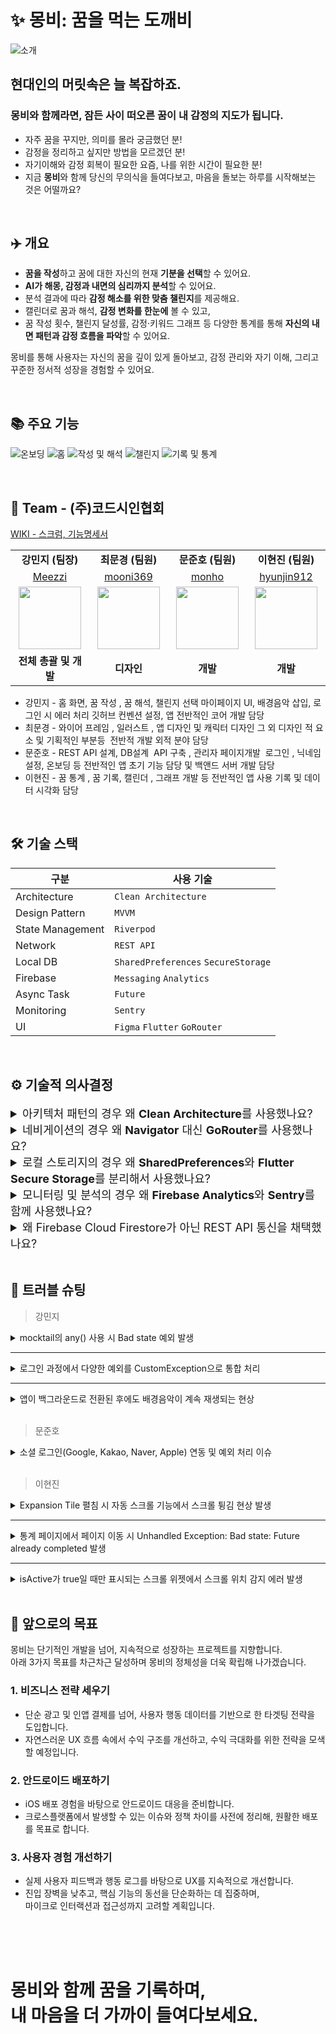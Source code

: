# ✨ 몽비: 꿈을 먹는 도깨비

![소개](assets/screenshots/intro.png)

<h2>현대인의 머릿속은 늘 복잡하죠.</h2>
<h3>몽비와 함께라면, 잠든 사이 떠오른 꿈이 내 감정의 지도가 됩니다.</h3>

- 자주 꿈을 꾸지만, 의미를 몰라 궁금했던 분!
- 감정을 정리하고 싶지만 방법을 모르겠던 분!
- 자기이해와 감정 회복이 필요한 요즘, 나를 위한 시간이 필요한 분!
- 지금 **몽비**와 함께 당신의 무의식을 들여다보고, 마음을 돌보는 하루를 시작해보는 것은 어떨까요?

<br>

## ✈️ 개요

- **꿈을 작성**하고 꿈에 대한 자신의 현재 **기분을 선택**할 수 있어요.
- **AI가 해몽, 감정과 내면의 심리까지 분석**할 수 있어요.
- 분석 결과에 따라 **감정 해소를 위한 맞춤 챌린지**를 제공해요.
- 캘린더로 꿈과 해석, **감정 변화를 한눈에** 볼 수 있고,
- 꿈 작성 횟수, 챌린지 달성률, 감정·키워드 그래프 등 다양한 통계를 통해 **자신의 내면 패턴과 감정 흐름을 파악**할 수 있어요.

몽비를 통해 사용자는 자신의 꿈을 깊이 있게 돌아보고, 감정 관리와 자기 이해, 그리고 꾸준한 정서적 성장을 경험할 수 있어요.

<br>

## 📚 주요 기능

![온보딩](assets/screenshots/onbording.png)
![홈](assets/screenshots/home.png)
![작성 및 해석](assets/screenshots/write.png)
![챌린지](assets/screenshots/challenge.png)
![기록 및 통계](assets/screenshots/history_statistics.png)

<br>

## 👥 Team - (주)코드시인협회

<a href="https://github.com/Meezzi/mongbi-app/wiki">WIKI - 스크럼, 기능명세서</a>

<table align="center">
  <tr>
    <td align="center" width="180px"><b>강민지 (팀장)</b></td>
    <td align="center" width="180px"><b>최문경 (팀원)</b></td>
    <td align="center" width="180px"><b>문준호 (팀원)</b></td>
    <td align="center" width="180px"><b>이현진 (팀원)</b></td>
  </tr>
  <tr>
    <td align="center">
      <a href="https://github.com/Meezzi">Meezzi</a>
    </td>
    <td align="center">
      <a href="https://github.com/mooni369">mooni369</a>
    </td>
    <td align="center">
      <a href="https://github.com/monho">monho</a>
    </td>
    <td align="center">
      <a href="https://github.com/hyunjin912">hyunjin912</a>
    </td>
  </tr>
  <tr>
    <td align="center">
      <img src="https://github.com/Meezzi.png" width="100" height="100">
    </td>
    <td align="center">
      <img src="https://github.com/mooni369.png" width="100" height="100">
    </td>
    <td align="center">
      <img src="https://github.com/monho.png" width="100" height="100">
    </td>
    <td align="center">
      <img src="https://github.com/hyunjin912.png" width="100" height="100">
    </td>
  </tr>
  <tr>
    <td align="center"><b>전체 총괄 및 개발</b></td>
    <td align="center"><b>디자인</b></td>
    <td align="center"><b>개발</b></td>
    <td align="center"><b>개발</b></td>
  </tr>
</table>

- 강민지 - 홈 화면, 꿈 작성 , 꿈 해석, 챌린지 선택
  마이페이지 UI, 배경음악 삽입, 로그인 시 에러 처리
  깃허브 컨벤션 설정, 앱 전반적인 코어 개발 담당
- 최문경 - 와이어 프레임 , 일러스트 , 앱 디자인 및 캐릭터 디자인 그 외 디자인 적 요소 및 기획적인 부분등  전반적 개발 외적 분야 담당
- 문준호 - REST API 설계, DB설계 
  API 구축 , 관리자 페이지개발 
  로그인 , 닉네임설정, 온보딩 등 전반적인 앱 초기 기능 담당 및 백앤드 서버 개발 담당
- 이현진 - 꿈 통계 , 꿈 기록, 캘린더 , 그래프 개발 등 전반적인 앱 사용 기록 및 데이터 시각화 담당

<br>

## 🛠️ 기술 스택

| 구분             | 사용 기술                           |
| ---------------- | ----------------------------------- |
| Architecture     | `Clean Architecture`                |
| Design Pattern   | `MVVM`                              |
| State Management | `Riverpod`                          |
| Network          | `REST API`                          |
| Local DB         | `SharedPreferences` `SecureStorage` |
| Firebase         | `Messaging` `Analytics`             |
| Async Task       | `Future`                            |
| Monitoring       | `Sentry`                            |
| UI               | `Figma` `Flutter` `GoRouter`        |

<br>

## ⚙️ 기술적 의사결정

<details>
<summary style="font-size: 18px;">아키텍처 패턴의 경우 왜 <b>Clean Architecture</b>를 사용했나요?</summary>

### 1. 문제 정의

꿈 해석 애플리케이션 개발에 적합한 아키텍처 패턴 선택이 필요합니다.  
복잡한 AI 기반 비즈니스 로직, 외부 API 의존성, 그리고 지속적인 기능 확장 요구사항을 고려한 아키텍처 설계가 필요한 상황입니다.

---

### 2. 기술적 요구사항

- **외부 의존성:** Claude API 등 AI 서비스 통합
- **개발 방법론:** TDD (Test-Driven Development) 적용
- **확장성:** 새로운 AI 모델 및 심리 분석 기법 추가 예정
- **안정성:** 네트워크 불안정성 및 API 비용 고려 필요

---

### 3. 대안 분석

#### 1) Layered Architecture

- **장점:** 레이어별 관심사 분리
- **단점:** 순환 의존성 위험, 하위 레이어 변경 시 상위 레이어에 영향

#### 2) Clean Architecture - 선정

- **장점:** 의존성 역전, 테스트 용이성, 확장성
- **단점:** 초기 구현 복잡도

---

### 4. 선택 이유

#### 1) TDD 개발 방법론 적용

**문제점**: 꿈 해석 로직과 챌린지 추천 알고리즘은 복잡한 비즈니스 규칙을 포함하고 있어 철저한 테스트가 필요합니다. TDD를 적용하여 안정적인 개발을 진행하기 위해서는 **테스트 가능한 구조가 필수**입니다.

**해결책**: **Clean Architecture**의 레이어 분리를 통해 각 계층별로 독립적인 단위 테스트가 가능하며, 특히 Domain 레이어의 Use Case들을 **외부 의존성 없이 순수하게 테스트**할 수 있어 **TDD** 사이클을 효과적으로 적용할 수 있습니다.

#### 2) AI API 의존성 관리

**문제점**: Claude API와 같은 외부 AI 서비스는 응답 시간이 길고 비용이 발생하며, 네트워크 상태에 따라 불안정할 수 있습니다.

**해결책**: **Repository Pattern**을 통해 AI API 호출을 추상화하고, Domain 레이어에서는 인터페이스만 의존하도록 설계했습니다. 이를 통해 테스트 시에는 **Mock 객체를 사용**하고, 실제 운영에서는 실제 API를 호출하는 방식으로 유연하게 대응할 수 있습니다.

</details>

<details>
<summary style="font-size: 18px;">네비게이션의 경우 왜 <b>Navigator</b> 대신 <b>GoRouter</b>를 사용했나요?</summary>

### 1. 문제 정의

꿈 해석 애플리케이션에서 복잡한 중첩 네비게이션 구조와 탭 기반 독립적 네비게이션 스택 관리가 필요한 상황으로  
Flutter 기본 Navigator로는 다음과 같은 한계점이 존재합니다.

---

### 2. 기술적 요구사항

- **중첩 네비게이션:** 탭 내부의 여러 단계 페이지 이동
- **상태 보존:** 탭 전환 시 네비게이션 스택 유지
- **등록 라우팅:** 꿈 ID, 챌린지 ID 등 파라미터 기반 페이지 이동
- **딥링킹:** URL을 통한 특정 페이지 직접 접근

---

### 3. 대안 분석

#### 1) Flutter 기본 Navigator

- **장점:** 내장 솔루션, 간단한 사용법, 경량성
- **단점:** 중첩 네비게이션 복잡성, 명령형 접근, 보일러플레이트, 딥링킹 한계

#### 2) GoRouter (Google 공식) - 선정

- **장점:** 선언적 라우팅, 중첩 네비게이션, URL 기반, 타입 안전성
- **단점:** 학습 곡선, 안정성 이슈

---

### 4. 선택 이유

#### 1) 복잡한 중첩 네비게이션 구조 관리

- **문제점:** 꿈 해석 앱의 메인 탭(홈, 기록, 통계, 설정) 내에 각기 여러 단계의 중첩 페이지가 존재합니다.  
  특히 '꿈 작성 → 해석 중 → 결과 확인 → 챌린지 추천' 같은 복잡한 플로우와 탭별 독립적인 네비게이션 스택이 필요했습니다.

- **해결책:** Navigator.push로는 각 탭의 네비게이션 스택을 독립적으로 관리하기 어렵지만,  
  GoRouter의 ShellRoute를 사용하면 탭별로 독립된 네비게이션 스택을 관리하고 MainScaffold를 통해 공통 레이아웃을 유지하면서 상태 보존이 가능합니다.

#### 2) 선언적 라우팅을 통한 코드 품질 향상

- **문제점:** 명령형 네비게이션(Navigator.push)은 라우팅 로직이 여러 곳에 분산되어 유지보수가 어렵고,  
  매번 MaterialPageRoute를 생성해야 하는 번거로움이 있습니다.

- **해결책:** GoRouter의 선언적 라우팅을 통해 모든 라우팅을 한 곳에서 정의하고,  
  `context.push('/dream/:id')`와 같이 URL 기반으로 명확하게 표현하여 코드 가독성과 유지보수성을 크게 향상시켰습니다.

</details>

<details>
<summary style="font-size: 18px;">로컬 스토리지의 경우 왜 <b>SharedPreferences</b>와 <b>Flutter Secure Storage</b>를 분리해서 사용했나요?</summary>

### 1. 문제 정의

꿈 해석 애플리케이션에서 서로 다른 보안 수준과 접근 패턴을 가진 데이터를 효율적으로 저장해야 하는 상황입니다.

---

### 2. 기술적 요구사항

- **메모리 효율성:** 앱 실행 중 설정값 캐싱
- **동기화:** 설정 변경 시 즉시 UI 반영
- **민감 정보 암호화:** AES 256 수준의 강력한 암호화

---

### 3. 대안 분석

#### 1) SharedPreferences만 사용

- **장점:** 빠른 성능으로 모든 데이터 접근 가능, 단순한 구현, 메모리 캐싱
- **단점:** 보안 취약점 존재, 민감 정보 노출 위험 높음, 디바이스 루팅 시 데이터 유출 가능

#### 2) Flutter Secure Storage만 사용

- **장점:** 모든 데이터가 암호화, OS 레벨 보안 기능 활용, 일관된 저장 방식으로 관리 단순화
- **단점:** 설정값 접근 시마다 암호화/복호화 성능 저하, 잦은 설정 변경 시 배터리 소모 증가, 불필요한 보안 비용 발생

---

### 4. 선택 이유

#### 1) 보안 수준에 따른 데이터 분리 필요

- **문제점:** 꿈 해석 앱의 API 인증을 위한 Access Token, Refresh Token과 같은 민감 정보와 BGM 설정, 알림 설정 등의 일반적인 사용자 설정값을 모두 저장해야 합니다. 민감한 정보가 유출될 경우 사용자 계정 탈취나 개인정보 침해가 발생할 수 있습니다.

- **해결책:**
  - **Flutter Secure Storage**는 iOS Keychain과 Android EncryptedSharedPreferences를 활용하여 AES 암호화로 민감한 인증 정보를 안전하게 보관하고,
  - **SharedPreferences**는 일반 설정값을 빠르게 접근할 수 있도록 분리하여 보안성과 성능을 모두 확보했습니다.

#### 2) 접근 빈도와 성능 최적화

- **문제점:** 사용자 설정값(BGM, 알림 등)은 앱 실행 중 자주 변경되고 즉시 반영되어야 하지만, 인증 토큰은 한 번 저장 후 API 요청 시에만 필요합니다. Secure Storage는 암호화/복호화 과정으로 인해 상대적으로 접근 속도가 느릴 수 있습니다.

- **해결책:**
  - **SharedPreferences**는 메모리 기반 캐싱으로 빠른 읽기/쓰기 성능을 제공하여 자주 변경되는 설정값에 사용하고,
  - **Flutter Secure Storage**는 보안이 중요한 인증 정보처럼 접근 빈도가 낮은 인증 정보에만 사용하여 성능과 보안의 균형을 맞췄습니다.

</details>

<details>
<summary style="font-size: 18px;">모니터링 및 분석의 경우 왜 <b>Firebase Analytics</b>와 <b>Sentry</b>를 함께 사용했나요?</summary>

### 1. 문제 정의

꿈 해석 애플리케이션에서 사용자 행동 분석과 기술적 안정성 모니터링을 모두 효과적으로 수행해야 하는 상황입니다.

---

### 2. 기술적 요구사항

- **커스텀 이벤트:** 비즈니스 핵심 액션 추적
- **자동 화면 추적:** 모든 페이지 전환 자동 로깅
- **퍼널 분석:** 단계별 이탈률 측정
- **실시간 에러 알림:** 크리티컬 이슈 즉시 통지

---

### 3. 대안 분석

#### 1) Firebase Analytics만 사용

- **장점:** Google 생태계 완전 통합, 무료 플랜, BigQuery 연동, 사용자 행동 분석에 특화된 기능
- **단점:** 에러 추적 기능의 한계, 실시간 알림 시스템 미흡, 기술적 문제 디버깅에 필요한 정보 부족, 성능 모니터링 기능 제한

#### 2) Sentry만 사용

- **장점:** 강력한 에러 추적 및 성능 모니터링, 실시간 알림 및 이슈 관리 시스템, 릴리즈 추적 및 회귀 분석
- **단점:** 사용자 행동 분석 기능 전혀 없음, 마케팅 및 프로덕트 분석 도구 부재

#### 3) Firebase Analytics + Sentry - 선정

- **장점:** 사용자 행동과 기술적 안정성 모두 커버, 상호 보완적인 데이터 수집, 팀별 특화된 도구 활용 가능
- **단점:** 두 가지 도구 관리로 복잡도 증가, 데이터 통합 분석 시 추가 작업 필요, 초기 설정 및 유지보수 비용 증가

---

### 4. 선택 이유

#### 1) 사용자 행동 데이터와 기술적 안정성의 이중 모니터링 필요

- **문제점:** 꿈 해석 앱의 성공을 위해서는 사용자가 어떤 기능을 선호하는지, 어디서 이탈하는지 파악하는 것과 동시에 앱 크래시나 API 에러로 인한 사용자 이탈을 방지해야 합니다. 단일 도구로는 사용자 행동 분석과 기술적 에러를 모두 모니터링하기 어렵습니다.

- **해결책:**
  - **Firebase Analytics**: 사용자 여정, 챌린지 참여율, 로그인 성공률 등 비즈니스 지표를 추적
  - **Sentry**: Claude API 호출 실패, 네트워크 에러, 앱 크래시 등 기술적 문제를 실시간으로 모니터링하여 사용자 경험과 안정성을 동시에 보장

#### 2) GoRouter 통합을 통한 자동화된 사용자 여정 추적

- **문제점:** 꿈 작성부터 분석, 챌린지 추천까지 복잡한 사용자 플로우에서 각 단계별 이탈률과 완료율을 정확히 측정해야 하지만, 수동으로 모든 화면 전환을 추적하면 누락이 발생할 수 있습니다.

- **해결책:**
  - **GoRouter의 FirebaseAnalyticsObserver**를 통해 모든 화면 전환을 자동으로 추적하고, 추가로 로그인 성공, 챌린지 완료, 알림 설정 등 핵심 액션에 대한 커스텀 이벤트를 로깅하여 사용자의 앱 사용 패턴을 체계적으로 분석할 수 있습니다.

</details>

<details>
<summary style="font-size: 18px;">왜 Firebase Cloud Firestore가 아닌 REST API 통신을 채택했나요?</summary>

### 1. 문제 정의

꿈 해석 애플리케이션에서 클라이언트-서버 간 데이터 통신 방식과 백엔드 아키텍처를 결정해야 하는 상황입니다.

---

### 2. 기술적 요구사항

- **복잡한 관계 쿼리:** JOIN을 통한 다중 테이블 연관 조회
- **API 문서화:** Swagger/OpenAPI를 통한 명세 관리
- **에러 핸들링:** RESTful 상태 코드 및 예측 응답 설계
- **테스트 환경:** Mock 서버 및 통합 테스트 지원

---

### 3. 대안 분석

#### 1) Firestore + Cloud Functions

- **장점:** 서버리스 백엔드로 비즈니스 로직 분리 가능, Firebase 생태계 활용 유지, 자동 스케일링 및 비용 최적화
- **단점:** Cold Start 지연으로 첫 요청 성능 저하, 복잡한 관계형 데이터 처리·디버깅·모니터링 복잡

#### 2) Supabase (PostgreSQL 기반 BaaS)

- **장점:** Firebase 대체 기능, 실시간 기능+인증 포함, PostgreSQL 기반으로 관계형 구조 지원, 빠른 프로토타이핑에 유리
- **단점:** 서버 로직 커스터마이징 한계, 쿼리 튜닝 난이도, 일부 기능 베타 수준, 규모 커질수록 비용 고려 필요

#### 3) NestJS + TypeORM(또는 Prisma) + PostgreSQL

- **장점:** 정형화된 아키텍처로 유지보수 쉬움, 모듈 기반 구조로 대규모 협업에 적합, TypeScript 기반 안정성 확보, GraphQL 등 다양한 연동 가능
- **단점:** 러닝커브 있음, 초기 셋업 복잡, 소규모 프로젝트엔 과도한 구조일 수 있음

#### 4) Express.js + Sequelize + MariaDB (**우리가 선택한 구조**)

- **장점:** RESTful API 설계에 최적화, Sequelize ORM을 통한 관계형 모델링 용이, SQL 기반으로 복잡한 조인·통계·쿼리 구현, Swagger/OpenAPI로 문서화, 에러 코드 및 테스트 구성 자유도 높음
- **단점:** 서버/DB 배포와 관리 직접 해야 함, 인증/보안 관련 추가 구현 필요, 개발 초기 설정 시간 다소 소요

---

### 4. 선택 이유

#### 1) 실무와 유사한 환경에서의 백엔드 경험 추구

- **문제점:** 다른 팀들이 Firebase 기반의 NoSQL을 채택하는 가운데, 우리는 직접 백엔드 서버를 구축하고, 클라이언트와 REST API로 통신하는 구조를 선택했습니다. 이는 단순히 데이터를 주고받는 것을 넘어, 실무에서 자주 마주치는 서버 구축, 인증 처리, RESTful 설계, 에러 응답 설계, API 문서화(Swagger) 등을 경험하고자 했기 때문입니다.

- **해결책:** 이러한 구조는 실제 기업 환경에서 프론트엔드와 백엔드가 역할을 분리하여 협업하는 방식과 유사하며, 개발자 간 명확한 계약(Contract)을 통해 소통하는 연습이 되었습니다. 특히 API 명세 기반의 작업을 통해, 클라이언트가 어떤 데이터를 요청하고, 서버가 어떤 응답을 보내는지를 사전에 정리해 협업했습니다. 이러한 역할 분담과 사전 약속된 방식의 구조화는 팀원 간의 소통을 훨씬 원활하게 만들어주었고, 실제 현업에서 협업할 때 중요한 경험이라고 판단했습니다.

#### 2) 관계형 데이터 구조에 최적화된 서비스 구조

- **문제점:** 꿈 해석 앱은 단순히 데이터를 저장하는 것을 넘어서, 꿈 내용, 감정 카테고리, 키워드, 챌린지 진행 상태 등 복수의 엔티티 간 관계를 기반으로 동작합니다. 이처럼 데이터의 간 관계가 명확할 경우, Firebase Firestore와 같은 NoSQL보다 관계형 데이터베이스(MariaDB)가 훨씬 효과적입니다.

- **해결책:** 예를 들어 사용자의 꿈이 여러 키워드를 포함하고, 각 키워드가 특정 감정군에 매핑되는 구조를 Firestore로 구성하면 데이터 중복과 구조 복잡성이 급격히 증가합니다. 반면 MariaDB에서는 외래키(Foreign Key)를 통해 꿈-감정-키워드-챌린지 간 관계를 정확하고 효율적으로 설계할 수 있어, 유지보수와 확장성 모두에 유리합니다.  
  또한 통계 처리에서는 SQL을 활용한 그룹 집계, 조인, 날짜 필터링 등 강력한 쿼리 기능 덕분에, 꿈 접수 분포나 카테고리별 분석, 챌린지 성공률 등의 데이터를 빠르고 정확하게 가공할 수 있었습니다.

</details>

<br>

## 🚧 트러블 슈팅

> 강민지

<details>
<summary>mocktail의 any() 사용 시 Bad state 예외 발생</summary>

#### 문제 상황

- Repository 테스트 코드에서 any()를 사용하려다 Bad state 예외가 발생함.

#### 원인 분석

- DreamDto가 사용자 정의 타입이라 mocktail이 자동으로 더미 인스턴스를 만들 수 없었고, registerFallbackValue()로 등록하지 않았기 때문.

#### 해결 방법

- FakeDreamDto 클래스를 만들고 setUpAll()에서 fallback 값으로 등록하여 해결.

#### 인사이트/교훈

- mocktail의 타입 처리 방식과 테스트 환경 구성의 중요성을 다시금 깨달음.
</details>

---

<details>
<summary>로그인 과정에서 다양한 예외를 CustomException으로 통합 처리</summary>

#### 문제 상황

- 로그인 과정에서 네트워크 오류, 인증 실패, 탈퇴 회원 등 다양한 예외가 각각 개별적으로 처리되거나, 단순히 메시지만 출력되어 원인 파악과 사용자 안내가 어려웠음.

#### 원인 분석

- 모든 예외 상황을 하나의 흐름에서 처리하지 않고, 각기 다른 위치에서 메시지만 출력하거나 처리 방식이 일관되지 않아 사용자 경험이 저하되고, 유지보수도 어려웠음.

#### 해결 방법

- `AuthCancelledException`, `AuthFailedException`, `WithdrawnUserException` 등 상황별 커스텀 예외 클래스를 정의함.
- 로그인 처리 로직에서 상황에 따라 명확한 예외를 throw하도록 수정.
- 뷰(View)에서는 예외 타입에 따라 스낵바로 사용자에게 적절한 피드백을 일관된 방식으로 전달하도록 개선함.

#### 인사이트/교훈

- 예외를 명확하게 분리하고 통합적으로 관리함으로써 사용자 경험이 향상되고, 코드 유지보수가 쉬워졌음.
- 예외 처리의 일관성이 중요하며, 사용자에게 더 정확하고 친절한 안내가 가능해졌음.
</details>

---

<details>
<summary>앱이 백그라운드로 전환된 후에도 배경음악이 계속 재생되는 현상</summary>

#### 문제 상황

- 앱이 포그라운드를 벗어나도 배경음악이 계속 재생되어, 사용자가 홈버튼을 누르거나 다른 앱으로 전환해도 음악이 멈추지 않아 혼란을 줌.

#### 원인 분석

- 앱 라이프사이클 변화(포그라운드 ↔ 백그라운드) 시 배경음악 상태를 확인하고 제어하는 코드가 누락되어 있었음.

#### 해결 방법

- `WidgetsBindingObserver`를 구현하여 앱 상태 변화(AppLifecycleState)를 감지하도록 추가.
- `AppLifecycleState.resumed` 상태일 때 `isBgmOn` 값을 확인해 `bgm.resumeBgm()`을 호출하고, 앱이 백그라운드로 전환될 때는 음악을 일시 정지하도록 처리.

#### 인사이트/교훈

- 앱의 라이프사이클을 적절히 관리하는 것이 사용자 경험에 매우 중요함을 다시 한번 인식함.
- UX를 고려한 세밀한 상태 관리가 앱의 완성도를 높인다는 점을 경험함.
</details>

<br>

> 문준호

<details>
<summary>소셜 로그인(Google, Kakao, Naver, Apple) 연동 및 예외 처리 이슈</summary>

#### 문제 상황

- Flutter 클린 아키텍처 구조에서 Google, Kakao, Naver, Apple 소셜 로그인 연동 과정 중 각 플랫폼별 인증 방식 차이와 예외 처리 문제에 직면함.
- Apple 로그인은 UUID 변화, 최초 로그인 정보 제공 제한, 검증 방식 등으로 인해 복잡한 예외 대응이 필요했음.
- Kakao/Naver 로그인은 SDK 설정 오류, 토큰 검증 타이밍 문제 등으로 디버깅과 구조 개선이 요구됨.

#### 원인 분석

- 각 소셜 플랫폼마다 인증 프로세스와 반환 데이터, 예외 발생 시점이 상이하여 일관된 처리 구조가 부재함.
- 클린 아키텍처 도입으로 파일 분산, 상태 관리, DTO↔Entity 변환 등 설계적 고민이 필요했으며, 인증 로직이 여러 계층에 흩어질 위험이 있었음.

#### 해결 방법

- 각 소셜 로그인 플랫폼별 인증 로직을 도메인 계층과 데이터 계층으로 명확히 분리.
- DTO↔Entity 변환을 통해 플랫폼별 데이터 구조 차이를 일관성 있게 처리.
- 인증 실패, 정보 미제공, 토큰 만료 등 다양한 예외 상황에 대해 공통 Exception 핸들러를 설계하여 예외를 일관적으로 관리.
- 구조적으로 상태 관리와 인증 흐름을 분리하여 유지보수성과 확장성을 높임.

#### 인사이트/교훈

- 단순한 기능 구현을 넘어, 직접 설계한 구조를 통해 소셜 로그인 인증의 복잡성을 체계적으로 이해할 수 있었음.
- 클린 아키텍처의 계층적 분리와 일관된 예외 처리가 복잡한 인증 시스템의 견고함과 유지보수성을 크게 향상시킴을 경험함.
</details>

<br>

> 이현진

<details>
<summary>Expansion Tile 펼침 시 자동 스크롤 기능에서 스크롤 튕김 현상 발생</summary>

#### 문제 상황

- Expansion Tile이 펼쳐질 때 자동 스크롤 기능을 추가했으나, 스크롤이 튕기는 현상이 발생함.

#### 원인 분석

- `setState` 호출로 인해 부모 위젯이 재빌드되면서 `GlobalKey`가 소실됨.
- `StatelessWidget`은 매 빌드마다 멤버 변수가 초기화되지만, `StatefulWidget`은 상태 클래스 내부 변수는 유지됨.

#### 해결 방법

- `HistoryNotice` 위젯을 `StatefulWidget`으로 변경하고, `GlobalKey`를 상태 클래스 내부에 선언하여 상태를 유지하도록 수정함.

#### 인사이트/교훈

- 위젯의 생명주기와 빌드 구조에 대한 이해를 깊게 다질 수 있었음.
</details>

---

<details>
<summary>통계 페이지에서 페이지 이동 시 Unhandled Exception: Bad state: Future already completed 발생</summary>

#### 문제 상황

- 통계 페이지에서 월간/연간 탭바를 터치한 직후 다른 페이지로 이동하면  
  `Unhandled Exception: Bad state: Future already completed` 에러가 발생함.
- 앱이 멈추거나 치명적인 문제는 아니지만, 서비스 완성도를 위해 해결이 필요했음.

#### 원인 분석

- Riverpod의 `AutoDisposeNotifier`는 페이지가 이동될 때 자동으로 dispose된다.
- dispose 시점에도 비동기 작업이 남아있어 state를 업데이트하려다 이미 dispose된 상태에서 에러가 발생함.

#### 해결 방법

- build 메서드는 오직 초기 state 반환만 담당하도록 역할을 분리.
- 탭 전환, 월/연도 선택 등 사용자 인터렉션에 의한 state 업데이트는 별도 메서드에서 처리.
- `_isMounted` 플래그와 `ref.onDispose` 콜백을 활용해 dispose 시점 이후에는 state 업데이트가 일어나지 않도록 방지.

#### 인사이트/교훈

- Riverpod 뷰모델에도 명확한 생명주기가 존재하며,  
  `AutoDisposeNotifier`의 dispose 타이밍과 비동기 작업의 충돌이 실제로 문제를 일으킬 수 있음을 직접 경험함.
- 상태 업데이트와 위젯 라이프사이클을 항상 염두에 두고 코드를 작성해야 함을 다시 한 번 깨달음.
</details>

---

<details>
<summary>isActive가 true일 때만 표시되는 스크롤 위젯에서 스크롤 위치 감지 에러 발생</summary>

#### 문제 상황

- `bool` 타입의 `isActive` 변수가 `true`일 때만 표시되는 스크롤 가능한 위젯에서, 스크롤 위치를 감지하지 못해 에러가 발생함.

#### 원인 분석

- 스크롤 가능한 위젯과 `RawScrollbar` 위젯이 서로 다른 `ScrollController`를 사용하여, 스크롤 위치 동기화가 되지 않아 위치 감지에 실패함.

#### 해결 방법

- 스크롤 가능한 위젯과 `RawScrollbar` 위젯에 동일한 `ScrollController`를 적용하여, 스크롤 위치가 정상적으로 감지되고 동작하도록 수정함.

#### 인사이트/교훈

- 여러 위젯이 동일한 스크롤 상태를 공유해야 할 때는 반드시 같은 `ScrollController`를 사용해야 함을 확인함.
</details>

<br>

## 🎯 앞으로의 목표

몽비는 단기적인 개발을 넘어, 지속적으로 성장하는 프로젝트를 지향합니다.  
아래 3가지 목표를 차근차근 달성하며 몽비의 정체성을 더욱 확립해 나가겠습니다.

### 1. 비즈니스 전략 세우기

- 단순 광고 및 인앱 결제를 넘어, 사용자 행동 데이터를 기반으로 한 타겟팅 전략을 도입합니다.
- 자연스러운 UX 흐름 속에서 수익 구조를 개선하고, 수익 극대화를 위한 전략을 모색할 예정입니다.

### 2. 안드로이드 배포하기

- iOS 배포 경험을 바탕으로 안드로이드 대응을 준비합니다.
- 크로스플랫폼에서 발생할 수 있는 이슈와 정책 차이를 사전에 정리해, 원활한 배포를 목표로 합니다.

### 3. 사용자 경험 개선하기

- 실제 사용자 피드백과 행동 로그를 바탕으로 UX를 지속적으로 개선합니다.
- 진입 장벽을 낮추고, 핵심 기능의 동선을 단순화하는 데 집중하며,  
  마이크로 인터랙션과 접근성까지 고려할 계획입니다.

<br>
<br>
<br>

# 몽비와 함께 꿈을 기록하며,<br> 내 마음을 더 가까이 들여다보세요.
